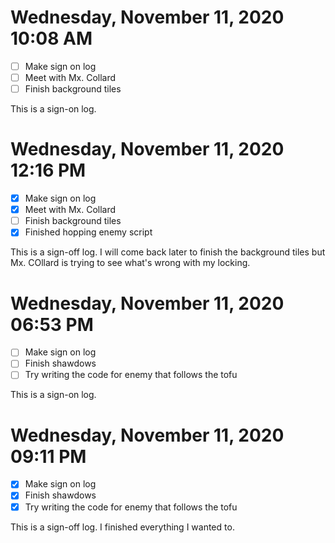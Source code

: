 # Wednesday, November 11, 2020 10:08 AM
- [ ] Make sign on log
- [ ] Meet with Mx. Collard 
- [ ] Finish background tiles

This is a sign-on log.
# Wednesday, November 11, 2020 12:16 PM
- [X] Make sign on log
- [X] Meet with Mx. Collard 
- [ ] Finish background tiles
- [X] Finished hopping enemy script 

This is a sign-off log. I will come back later to finish the background tiles but Mx. COllard is trying to see what's wrong with my locking.

# Wednesday, November 11, 2020 06:53 PM
- [ ] Make sign on log
- [ ] Finish shawdows 
- [ ] Try writing the code for enemy that follows the tofu

This is a sign-on log.

# Wednesday, November 11, 2020 09:11 PM
- [X] Make sign on log
- [X] Finish shawdows 
- [X] Try writing the code for enemy that follows the tofu

This is a sign-off log. I finished everything I wanted to.

